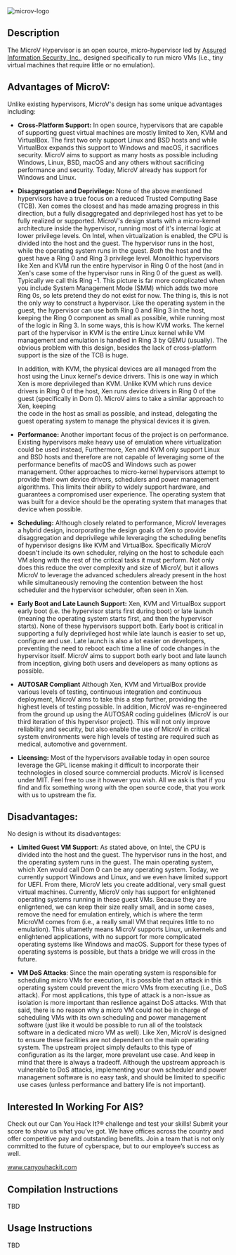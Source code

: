 <img src="https://github.com/Bareflank/MicroV/raw/master/docs/microv.png" alt="microv-logo"/>

## Description

The MicroV Hypervisor is an open source, micro-hypervisor led by [Assured 
Information Security, Inc.](https://www.ainfosec.com/), designed specifically to run micro VMs
(i.e., tiny virtual machines that require little or no emulation). 

## Advantages of MicroV:
Unlike existing hypervisors, MicroV's design has some unique advantages including:
- **Cross-Platform Support:** In open source, hypervisors that are capable of
  supporting guest virtual machines are mostly limited to Xen, KVM and
  VirtualBox. The first two only support Linux and BSD hosts and while VirtualBox
  expands this support to Windows and macOS, it sacrifices security.
  MicroV aims to support as many hosts as possible including Windows, Linux,
  BSD, macOS and any others without sacrificing performance and security. 
  Today, MicroV already has support for Windows and Linux. 

- **Disaggregation and Deprivilege:** None of the above mentioned hypervisors
  have a true focus on a reduced Trusted Computing Base (TCB). Xen comes the closest
  and has made amazing progress in this direction, but a fully disaggregated and
  deprivileged host has yet to be fully realized or supported. MicroV's design 
  starts with a micro-kernel architecture inside the hypervisor, running most 
  of it's internal logic at lower privilege levels. On Intel, when virtualization 
  is enabled, the CPU is divided into the host and the guest. The hypervisor 
  runs in the host, while the operating system runs in the guest. *Both* the host
  and the guest have a Ring 0 and Ring 3 privilege level. Monolithic hypervisors 
  like Xen and KVM run the entire hypervisor in Ring 0 of the host (and in Xen's
  case some of the hypervisor runs in Ring 0 of the guest as well). Typically we 
  call this Ring -1. This picture is far more complicated when you include 
  System Management Mode (SMM) which adds two more Ring 0s, so lets pretend 
  they do not exist for now. The thing is, this is not the only way to construct 
  a hypervisor. Like the operating system in the guest, the hypervisor can use 
  both Ring 0 and Ring 3 in the host, keeping the Ring 0 component as small as 
  possible, while running most of the logic in Ring 3. In some
  ways, this is how KVM works. The kernel part of the hypervisor in KVM is 
  the entire Linux kernel while VM management and emulation is handled in Ring 3
  by QEMU (usually). The obvious problem with this design, besides the lack of 
  cross-platform support is the size of the TCB is huge. 

  In addition, with KVM, the physical devices are all managed from the host 
  using the Linux kernel's device drivers. This is one way in which Xen is 
  more deprivileged than KVM. Unlike KVM which runs device drivers in Ring 0 
  of the host, Xen runs device drivers in Ring 0 of the guest (specifically 
  in Dom 0). MicroV aims to take a similar approach to Xen, keeping  
  the code in the host as small as possible, and instead, delegating the guest 
  operating system to manage the physical devices it is given. 

- **Performance:** Another important focus of the project is on performance.
  Existing hypervisors make heavy use of emulation where
  virtualization could be used instead, Furthermore, Xen and KVM only support
  Linux and BSD hosts and therefore are not capable of leveraging some of the
  performance benefits of macOS and Windows such as power management. Other 
  approaches to micro-kernel hypervisors attempt to provide their own 
  device drivers, schedulers and power management algorithms. This limits 
  their ability to widely support hardware, and guarantees a compromised user
  experience. The operating system that was built for a device should be the 
  operating system that manages that device when possible. 

- **Scheduling:** Although closely related to performance, MicroV leverages a hybrid
  design, incorporating the design goals of Xen to provide disaggregation
  and deprivilege while leveraging the scheduling benefits of hypervisor designs
  like KVM and VirtualBox. Specifically MicroV doesn't include its own scheduler,
  relying on the host to schedule each VM along with the rest of the critical
  tasks it must perform. Not only does this reduce the over complexity and size
  of MicroV, but it allows MicroV to leverage the advanced schedulers already
  present in the host while simultaneously removing the contention between the
  host scheduler and the hypervisor scheduler, often seen in Xen.

- **Early Boot and Late Launch Support:** Xen, KVM and VirtualBox support early boot
  (i.e. the hypervisor starts first during boot) or late launch (meaning the 
  operating system starts first, and then the hypervisor starts). None of these 
  hypervisors support both. Early boot is critical
  in supporting a fully deprivileged host while late launch is easier to set
  up, configure and use. Late launch is also a lot easier on developers,
  preventing the need to reboot each time a line of code changes in the
  hypervisor itself. MicroV aims to support both early boot and late launch from
  inception, giving both users and developers as many options as possible.

- **AUTOSAR Compliant** Although Xen, KVM and VirtualBox provide various
  levels of testing, continuous integration and continuous deployment, MicroV
  aims to take this a step further, providing the highest levels of testing
  possible. In addition, MicroV was re-engineered from the ground up using 
  the AUTOSAR coding guidelines (MicroV is our third iteration of this 
  hypervisor project). This will not only improve reliability and security, 
  but also enable the use of MicroV in critical system environments were high 
  levels of testing are required such as medical, automotive and government.

- **Licensing:** Most of the hypervisors available today in open source leverage
  the GPL license making it difficult to incorporate their technologies in
  closed source commercial products. MicroV is licensed under MIT. Feel free to use
  it however you wish. All we ask is that if you find and fix something
  wrong with the open source code, that you work with us to upstream the fix.

## Disadvantages:
No design is without its disadvantages:
- **Limited Guest VM Support**: As stated above, on Intel, the CPU is divided 
  into the host and the guest. The hypervisor runs in the host, and the 
  operating system runs in the guest. The main operating system, which Xen 
  would call Dom 0 can be any operating system. Today, we currently support 
  Windows and Linux, and we even have limited support for UEFI. From there, 
  MicroV lets you create additional, very small guest virtual machines. 
  Currently, MicroV only has support for enlightened operating systems running 
  in these guest VMs. Because they are enligntened, we can keep their size 
  really small, and in some cases, remove the need for emulation entirely, 
  which is where the term MicroVM comes from (i.e., a really small VM that 
  requires little to no emulation). This ultametly means MicroV supports 
  Linux, unikernels and enlightened applications, with no support for more 
  complicated operating systems like Windows and macOS. Support for these types 
  of operating systems is possible, but thats a bridge we will cross in 
  the future. 
  
- **VM DoS Attacks**:
  Since the main operating system is responsible for scheduling micro VMs for 
  execution, it is possible that an attack in this operating system could 
  prevent the micro VMs from executing (i.e., DoS attack). For most 
  applications, this type of attack is a non-issue as isolation is more 
  important than reslience against DoS attacks. With that said, there is no 
  reason why a micro VM could not be in charge of scheduling VMs with its own 
  scheduling and power management software (just like it would be possible 
  to run all of the toolstack software in a dedicated micro VM as well). Like Xen, 
  MicroV is designed to ensure these facilities are not dependent on the main 
  operating system. The upstream project simply defaults to this type of 
  configuration as its the larger, more prevelant use case. And keep in 
  mind that there is always a tradeoff. Although the upstream approach is 
  vulnerable to DoS attacks, implementing your own scheduler and power 
  management software is no easy task, and should be limited to specific 
  use cases (unless performance and battery life is not important). 

## Interested In Working For AIS?
Check out our Can You Hack It?® challenge and test your skills! Submit your 
score to show us what you’ve got. We have offices across the country and offer 
competitive pay and outstanding benefits. Join a team that is not only 
committed to the future of cyberspace, but to our employee’s success as well.

www.canyouhackit.com

## Compilation Instructions
TBD

## Usage Instructions
TBD
